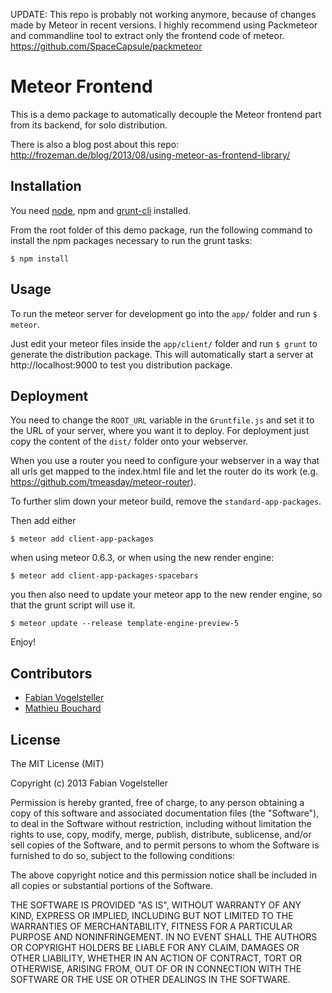 UPDATE:
This repo is probably not working anymore, because of changes made by Meteor in recent versions.
I highly recommend using Packmeteor and commandline tool to extract only the frontend code of meteor.
https://github.com/SpaceCapsule/packmeteor


Meteor Frontend
===============

This is a demo package to automatically decouple the Meteor frontend part from its backend, for solo distribution.

There is also a blog post about this repo: http://frozeman.de/blog/2013/08/using-meteor-as-frontend-library/


Installation
------------

You need [node](http://nodejs.org/), npm and [grunt-cli](http://gruntjs.com/getting-started) installed.

From the root folder of this demo package, run the following command to install the npm packages necessary to run the grunt tasks:

    $ npm install


Usage
-----

To run the meteor server for development go into the `app/` folder and run `$ meteor`.

Just edit your meteor files inside the `app/client/` folder and run `$ grunt` to generate the distribution package.
This will automatically start a server at http://localhost:9000 to test you distribution package.


Deployment
----------

You need to change the `ROOT_URL` variable in the `Gruntfile.js` and set it to the URL of your server, where you want it to deploy.
For deployment just copy the content of the `dist/` folder onto your webserver.

When you use a router you need to configure your webserver in a way that all urls get mapped to the index.html file and let the router do its work (e.g. https://github.com/tmeasday/meteor-router).

To further slim down your meteor build, remove the `standard-app-packages`.

Then add either

    $ meteor add client-app-packages

when using meteor 0.6.3,
or when using the new render engine:

    $ meteor add client-app-packages-spacebars

you then also need to update your meteor app to the new render engine, so that the grunt script will use it.

    $ meteor update --release template-engine-preview-5


Enjoy!


Contributors
------------

- [Fabian Vogelsteller](https://github.com/frozeman)
- [Mathieu Bouchard](https://github.com/matb33)


License
-------

The MIT License (MIT)

Copyright (c) 2013 Fabian Vogelsteller

Permission is hereby granted, free of charge, to any person obtaining a copy
of this software and associated documentation files (the "Software"), to deal
in the Software without restriction, including without limitation the rights
to use, copy, modify, merge, publish, distribute, sublicense, and/or sell
copies of the Software, and to permit persons to whom the Software is
furnished to do so, subject to the following conditions:

The above copyright notice and this permission notice shall be included in
all copies or substantial portions of the Software.

THE SOFTWARE IS PROVIDED "AS IS", WITHOUT WARRANTY OF ANY KIND, EXPRESS OR
IMPLIED, INCLUDING BUT NOT LIMITED TO THE WARRANTIES OF MERCHANTABILITY,
FITNESS FOR A PARTICULAR PURPOSE AND NONINFRINGEMENT. IN NO EVENT SHALL THE
AUTHORS OR COPYRIGHT HOLDERS BE LIABLE FOR ANY CLAIM, DAMAGES OR OTHER
LIABILITY, WHETHER IN AN ACTION OF CONTRACT, TORT OR OTHERWISE, ARISING FROM,
OUT OF OR IN CONNECTION WITH THE SOFTWARE OR THE USE OR OTHER DEALINGS IN
THE SOFTWARE.
